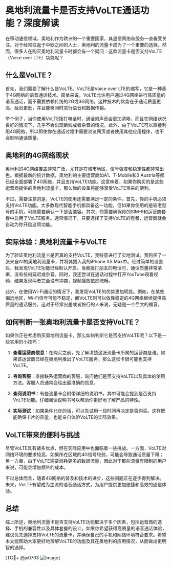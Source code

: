 # 奥地利流量卡是否支持VoLTE通话功能？深度解读

在移动通信领域，奥地利作为欧洲的一个重要国家，其通信网络和服务一直备受关注。对于经常往返于中欧之间的人士，奥地利的流量卡成为了一个重要的选择。然而，很多人在购买奥地利流量卡时都会有一个疑问：这款流量卡是否支持VoLTE（Voice over LTE）功能呢？

## 什么是VoLTE？

首先，我们需要了解什么是VoLTE。VoLTE是Voice over LTE的缩写，它是一种基于4G网络的语音通话技术。简单来说，VoLTE允许用户通过4G网络进行高质量的语音通话，而不需要依赖传统的2G或3G网络。这种技术的优势在于通话质量更高、延迟更低，并且能够同时进行语音和数据传输。

举个例子，当你使用VoLTE拨打电话时，通话的声音会更加清晰，而且在网络状况良好的情况下，几乎不会出现断线或者杂音的情况。此外，由于VoLTE可以直接利用4G网络，所以即使你在通话过程中需要浏览网页或者使用其他应用程序，也不会影响通话质量。

## 奥地利的4G网络现状

奥地利的4G网络覆盖非常广泛，尤其是在城市地区，信号强度和稳定性都非常出色。根据最新的统计数据，奥地利的主要运营商如A1、T-Mobile和3 Austria等都已经全面部署了4G网络，并且支持VoLTE功能。这意味着，如果你购买的是这些运营商提供的奥地利流量卡，那么你的设备将能够享受VoLTE带来的便利。

不过，需要注意的是，VoLTE的使用还需要满足一定的条件。首先，你的手机必须支持VoLTE功能。大多数现代智能手机都具备这一功能，但如果你使用的是较老型号的手机，可能需要确认一下是否兼容。其次，你需要确保你的SIM卡和运营商套餐中启用了VoLTE服务。通常情况下，只要选择了支持VoLTE的套餐，运营商就会自动为你开启这项功能。

## 实际体验：奥地利流量卡与VoLTE

为了验证奥地利流量卡是否真的支持VoLTE，我特意进行了实地测试。我购买了一张来自A1的奥地利流量卡，并将其插入我的iPhone XS Max中。经过简单的设置后，我发现VoLTE功能已经默认开启。当我拨打朋友的电话时，通话质量非常清晰，没有任何延迟或杂音。同时，我还尝试在通话过程中打开YouTube观看视频，结果发现两者完全没有冲突，视频播放依然流畅。

此外，在使用Wi-Fi通话的情况下，我发现VoLTE的优势更加明显。例如，在某些偏远地区，Wi-Fi信号可能不稳定，而VoLTE则可以依靠稳定的4G网络继续提供高质量的通话服务。这对于经常出差或者旅行的人来说，无疑是一个巨大的福音。

## 如何判断一张奥地利流量卡是否支持VoLTE？

如果你正在考虑购买奥地利流量卡，那么如何判断它是否支持VoLTE呢？以下是一些实用的小技巧：

1. **查看运营商信息**：在购买之前，先了解清楚这张流量卡所属的运营商是谁。如果该运营商已经在奥地利推出了VoLTE服务，那么这张卡很可能也支持VoLTE。

2. **咨询客服**：直接联系运营商的客服，询问他们是否支持VoLTE以及具体的使用方法。客服人员通常会给出最准确的信息。

3. **查阅说明书**：有些流量卡会附带详细的说明书，其中可能会提到是否支持VoLTE功能。仔细阅读说明书可以帮助你更好地了解产品的特性。

4. **实际测试**：如果条件允许的话，可以先试用一段时间再决定是否购买。这样既能确保卡片的质量，也能亲自体验VoLTE的实际效果。

## VoLTE带来的便利与挑战

尽管VoLTE具有诸多优点，但在实际应用中也面临着一些挑战。一方面，VoLTE对网络环境的要求较高，如果所在区域的4G信号较弱，可能会导致通话质量下降；另一方面，由于VoLTE需要消耗更多的数据流量，因此对于那些流量有限制的用户来说，可能会增加额外的成本。

不过总体而言，随着4G网络的普及和技术的进步，这些问题正在逐步得到解决。未来，VoLTE有望成为主流的语音通话方式，为用户提供更加便捷和高效的通信体验。

## 总结

综上所述，奥地利流量卡是否支持VoLTE功能取决于多个因素，包括运营商的选择、手机的兼容性以及具体套餐的设计。如果你希望获得高质量的语音通话体验，建议优先选择支持VoLTE的流量卡，并确保自己的手机和网络环境符合要求。希望本文能帮助大家更好地理解VoLTE的功能及其在奥地利的应用情况，从而做出更明智的选择。

[TG💪+ @jx0703 ![Image](https://github.com/user-attachments/assets/dbca1d08-cadb-493c-b0ec-ad6f7a83f270)]